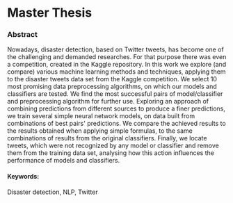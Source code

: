 # Master Thesis 

### Abstract
Nowadays, disaster detection, based on Twitter tweets, has become one of the challenging and demanded researches. For that purpose there was even a competition, created in the Kaggle repository. In this work we explore (and compare) various machine learning methods and techniques, applying them to the disaster tweets data set from the Kaggle competition. We select 10 most promising data preprocessing algorithms, on which our models and classifiers are tested. We find the most successful pairs of model/classifier and preprocessing algorithm for further use. Exploring an approach of combining predictions from different sources to produce a finer predictions, we train several simple neural network models, on data built from combinations of best pairs' predictions. We compare the achieved results to the results obtained when applying simple formulas, to the same combinations of results from the original classifiers. Finally, we locate tweets, which were not recognized by any model or classifier and remove them from the training data set, analysing how this action influences the performance of models and classifiers.

#### Keywords: 
Disaster detection, NLP, Twitter
